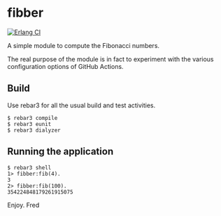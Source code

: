 # fibber

[![Erlang CI](https://github.com/fredyouhanaie/fibber/actions/workflows/erlang.yml/badge.svg)](https://github.com/fredyouhanaie/fibber/actions/workflows/erlang.yml)

A simple module to compute the Fibonacci numbers.

The real purpose of the module is in fact to experiment with the
various configuration options of GitHub Actions.

## Build

Use rebar3 for all the usual build and test activities.

    $ rebar3 compile
    $ rebar3 eunit
    $ rebar3 dialyzer

## Running the application

    $ rebar3 shell
    1> fibber:fib(4).
    3
    2> fibber:fib(100).
    354224848179261915075

Enjoy.
Fred
